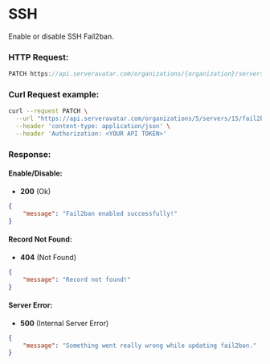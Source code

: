 # SSH

Enable or disable SSH Fail2ban.

### HTTP Request:

```js
PATCH https://api.serveravatar.com/organizations/{organization}/servers/{server}/fail2ban
```

### Curl Request example:

```sh
curl --request PATCH \
  --url "https://api.serveravatar.com/organizations/5/servers/15/fail2ban" \
  --header 'content-type: application/json' \
  --header 'Authorization: <YOUR API TOKEN>'
```

### Response:

#### Enable/Disable:
- __200__ (Ok)

```json
{
    "message": "Fail2ban enabled successfully!"
}
```

#### Record Not Found:
- __404__ (Not Found)

```json
{
    "message": "Record not found!"
}
```

#### Server Error:
- __500__ (Internal Server Error)
```json
{
    "message": "Something went really wrong while updating fail2ban."
}
```
